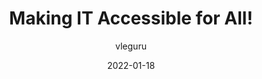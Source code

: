 ---
author: vleguru
date: 2022-01-18
permalink: false
tags:
  - videos
  - accessibility
target_url: https://www.youtube.com/watch?v=g59mIZ2M2lU
title: Making IT Accessible for All!
---